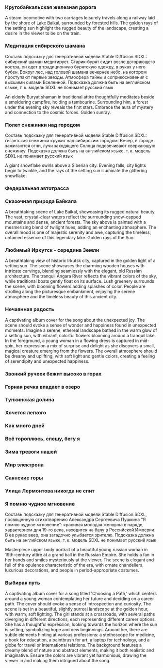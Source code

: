 ### Кругобайкальская железная дорога

A steam locomotive with two carriages leisurely travels along a railway laid by the shore of Lake Baikal, surrounded by forested hills. The golden rays of the setting sun highlight the rugged beauty of the landscape, creating a desire in the viewer to be on the train.

### Медитация сибирского шамана

Составь подсказку для генеративной модели Stable Diffusion SDXL: сибирский шаман медитирует. Старик-бурят сидит возле догорающего костра, он одет в традиционную бурятскую одежду, в руках у него бубен. Вокруг лес, над головой шамана вечернее небо, на котором проступают первые звезды. Атмосфера тайны и соприкосновения с высшими силами Вселенной. Подсказка должна быть на английском языке, т. к. модель SDXL не понимает русский язык

An elderly Buryat shaman in traditional attire thoughtfully meditates beside a smoldering campfire, holding a tambourine. Surrounding him, a forest under the evening sky reveals the first stars. Embrace the aura of mystery and connection to the cosmic forces. Golden sunray.

### Полет снежинки над городом

Составь подсказку для генеративной модели Stable Diffusion SDXL: гигантская снежинка кружит над сибирским городом. Вечер, в городе зажигаются огни, лучи заходящего Солнца подсвечивают сверкающую снежинку. Подсказка должна быть на английском языке, т. к. модель SDXL не понимает русский язык

A giant snowflake swirls above a Siberian city. Evening falls, city lights begin to twinkle, and the rays of the setting sun illuminate the glittering snowflake.

### Федеральная автотрасса

### Сказочная природа Байкала

A breathtaking scene of Lake Baikal, showcasing its rugged natural beauty. The vast, crystal-clear waters reflect the surrounding snow-capped mountains and dense, ancient forests. The sky above is painted with a mesmerizing blend of twilight hues, adding an enchanting atmosphere. The overall mood is one of majestic serenity and awe, capturing the timeless, untamed essence of this legendary lake. Golden rays of the Sun.

### Любимый Иркутск - середина Земли

A breathtaking view of historic Irkutsk city, captured in the golden light of a setting sun. The scene showcases the charming wooden houses with intricate carvings, blending seamlessly with the elegant, old Russian architecture. The tranquil Angara River reflects the vibrant colors of the sky, while traditional boats gently float on its surface. Lush greenery surrounds the scene, with blooming flowers adding splashes of color. People are strolling along the picturesque embankment, enjoying the serene atmosphere and the timeless beauty of this ancient city.

### Нечаянная радость

A captivating album cover for the song about the unexpected joy. The scene should evoke a sense of wonder and happiness found in unexpected moments. Imagine a serene, ethereal landscape bathed in the warm glow of a setting sun, with vibrant, colorful flowers blooming around a tranquil lake. In the foreground, a young woman in a flowing dress is captured in mid-spin, her expression a mix of surprise and delight as she discovers a small, magical creature emerging from the flowers. The overall atmosphere should be dreamy and uplifting, with soft light and gentle colors, creating a feeling of serendipity and unexpected happiness.

### Звонкий ручеек бежит высоко в горах

### Горная речка впадает в озеро

### Тункинская долина

### Хочется легкого

### Как много дней

### Всё тороплюсь, спешу, бегу я

### Зима тревоги нашей

### Мир электрона

### Саянские горы

### Улица Лермонтова никогда не спит

### Я помню чудное мгновение

Составь подсказку для генеративной модели Stable Diffusion SDXL, посвященную стихотворению Александра Сергеевича Пушкина "Я помню чудное мгновение": красивая молодая женщина в наряде, характерном для 19-го века, находится на балу в Российской Империи. В ее руках веер, она загадочно улыбается зрителю. Подсказка должна быть на английском языке, т. к. модель SDXL не понимает русский язык

Masterpiece upper body portrait of a beautiful young russian woman in 19th-century attire at a grand ball in the Russian Empire. She holds a fan in her hands and smiles mysteriously at the viewer. The scene is elegant and full of the opulence characteristic of the era, with ornate chandeliers, luxurious decorations, and people in period-appropriate costumes.

### Выбирая путь

A captivating album cover for a song titled 'Choosing a Path,' which centers around a young woman contemplating her future and deciding on a career path. The cover should evoke a sense of introspection and curiosity. The scene is set in a beautiful, slightly surreal landscape at the golden hour, with warm, soft lighting. The girl stands at a crossroads, with several paths diverging in different directions, each representing different career options. She has a thoughtful expression, looking towards the horizon where the sun is setting, symbolizing hope and new beginnings. Around her, there are subtle elements hinting at various professions: a stethoscope for medicine, a book for education, a paintbrush for art, a laptop for technology, and a globe for travel or international relations. The background features a dreamy blend of nature and abstract elements, making it both realistic and imaginative. Ensure the colors are vibrant yet harmonious, drawing the viewer in and making them intrigued about the song.


